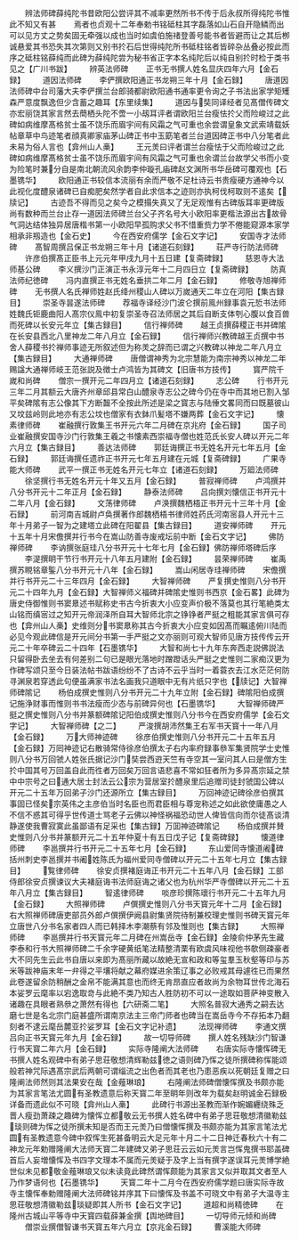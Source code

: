 <!-- { "loadSidebar": true } -->
　　辨法师碑薛纯陀书昔欧阳公尝评其不减率更然所书不传于后永叔所得纯陀书惟此不知又有甚
　　焉者也贞观十二年奉勅书铭砥柱其字磊落如山石自开隐鳞而出可以见方丈之势矣固无牵强以成也当时如虞伯施禇登善号能书者皆避而让之其后栁诚悬爱其书恐失其次第则又别书扵石后世得纯陀所书砥柱铭者皆碎杂丛叠必按此而序之砥柱铭薛纯而此碑为薛纯陀尝为秘书省正字本名纯陀后以纯自别扵时检于类书见之【广川书跋】
　　辨英法师碑
　　正书无书撰人姓名显庆四年六月【金石録】
　　道因法师碑
　　李俨撰欧阳通正书龙朔三年十月【金石録】
　　唐道因法师碑中台司藩大夫李俨撰兰台郎骑都尉欧阳通书通率更令询之子书法出家学矩矱森严意度飘逸但少含蓄之趣耳【东里续集】
　　道因与奘同译经者见髙僧传碑文亦宏丽饶其家言然去蕳栖头陀不啻一小刼耳评者谓欧阳兰台瘦怯扵父而险峻过之此碑如病维摩髙格贫士虽不饶乐而眉宇间有风霜之气可重也余尝谓皇象文武索靖载妖帖章草中鸟迹笔者顔真卿家庙茅山碑正书中玉筯笔者兰台道因碑正书中八分笔者此未易为俗人言也【弇州山人槀】
　　王元羙曰评者谓兰台瘦怯于父而险峻过之此碑如病维摩髙格贫士虽不饶乐而眉宇间有风霜之气可重也余谓兰台故学父书而小变为险笔时兼分自是南北朝流风余韵李仲璇孔庙碑赵文渊所书华岳碑可覆观也【石墨镌华】
　　欧阳通正书较信本流丽有余而严敬不足杜诗云书贵瘦硬方通神今以此视化度醴泉诸碑已自痴肥矣然学者自此求信本之迹则亦执柯伐柯取则不逺矣【牍记】
　　古迹吾不得而见之矣今之模搨失真又了无足观惟有古碑版耳率更碑版尚有数种而兰台止存一道因法师碑兰台父子齐名号大小欧阳率更楷法源出古故骨气洞达结体独异居唐楷书第一小欧阳早孤购求父书不惜重赀力学不倦能窥源本家学相承非剏造也【金石史】
　　今在西安府儒学【金石文字记】
　　安国寺才法师碑
　　髙智周撰吕保正书龙朔三年十月【诸道石刻録】
　　荘严寺行防法师碑
　　许彦伯撰髙正臣书上元元年甲戌九月十五日建【复斋碑録】
　　慈恩寺大法师基公碑
　　李义撰沙门正演正书永淳元年十二月四日立【复斋碑録】
　　防真法师纪徳碑
　　冯内直撰正书无姓名垂拱二年二月【金石録】
　　修敬寺旭禅师碑
　　无书撰人名氏禅师姓赵氏绛州稷山人碑以万嵗通天二年立在河阳【集古録目】
　　崇圣寺昙遂法师碑
　　荐福寺译经沙门波仑撰前鳯州録事袁元悊书法师姓魏氏钜鹿曲阳人髙宗仪鳯中初复崇圣寺召法师居之其后自断支体刳心腹以食百兽而死碑以长安元年立【集古録目】
　　信行禅师碑
　　越王贞撰薛稷正书并碑隂在长安县西北八里神龙二年八月立【金石録】
　　信行禅师兴教碑越王贞撰中书舍人薛稷书扵禅师事迹无所叙述但为称羙之辞而已谓之兴教碑以神龙二年八月立【集古録目】
　　大通禅师碑
　　唐僧谓神秀为北宗慧能为南宗神秀以神龙二年赐諡大通禅师岐王范张説及徴士卢鸿皆为其碑文【旧唐书方技传】
　　寳严院千嵗和尚碑
　　僧宗一撰开元二年四月立【诸道石刻録】
　　志公碑
　　行书开元三年二月其额云大唐齐州章邱县常白山醴泉寺志公之碑今仍在寺中而其地已割入邹平矣碑隂有志公像其下方断齧不全按此所述是梁之寳志与陆倕文畧同而曰既墓彼山又坟兹岭则此地亦有志公坟也僧家有衣鉢爪髪塔不嫌两葬【金石文字记】
　　懐素律师碑
　　崔融撰行敦集王书开元六年二月碑在京兆府【金石録】
　　国子司业崔融撰安国寺沙门行敦集王羲之书懐素西崇福寺僧也姓范氏长安人碑以开元二年六月立【集古録目】
　　善达法师碑
　　郭廷诲撰正书无姓名开元七年五月【金石録】
　　郭廷诲撰任遗祚正书开元七年五月建在元城【复斋碑録】
　　广果寺能大师碑
　　武平一撰正书无姓名开元七年立【诸道石刻録】
　　万廻法师碑
　　徐坚撰行书无姓名开元十年又五月【金石録】
　　普寂禅师碑
　　卢鸿撰并八分书开元十二年正月【金石録】
　　静泰法师碑
　　吕向撰刘懐信正书开元十二年八月【金石録】
　　文荡律师碑
　　卢涣撰魏栖梧正书开元十三年十月【金石録】
　　前河南吉城尉卢奂撰著作郎魏栖梧书律师姓药氏河南宻县人开元十三年十月弟子一智为之建塔立此碑在阳翟县【集古録目】
　　道安禅师碑
　　开元十五年十月宋儋撰并行书今在嵩山防善寺废戒坛前中断【金石文字记】
　　佛防禅师碑
　　李讷撰张庭珪八分书开元十七年七月【金石録】佛防禅师塔碑后序
　　李湜撰眀干节行书开元十八年五月建附【金石録】
　　昙荣禅师碑
　　崔禹撰苏睍铭章鍳八分书开元十八年【金石録】
　　嵩山闲居寺珪禅师碑
　　宋儋撰并行书开元二十三年四月【金石録】
　　大智禅师碑
　　严复撰史惟则八分书开元二十四年九月【金石録】大智禅师义福碑并碑隂史惟则书西京【金石畧】此碑为唐史侍御惟则书窦臮述书赋称史书古今折衷大小应变声价极不落莫也其行笔絶类太山铭而缜宻过之知开元帝润泽所自耳大智师北宗之铮铮者严挺之粗能其家言俱可存也【弇州山人槀】史维则分书窦臮称其古今折衷大小应变如因髙而瞩逺俯川陆而必见今观此碑信是开元间分书第一手严挺之文亦丽则可观大智师见唐方技传传云开元二十年卒碑云二十四年【石墨镌华】
　　大智和尚七十九年东奔西走説佛説法只留得卧去坐去有何差别二句已是眼光落地时蹭蹬话头严挺之史惟则二家痴汉更为作碑写颂只至今日装法帖书跋语纷纷不了古诗不云乎当时一着蓑衣去江水茫茫何防寻渊泉若穿透此句便虽满家书法名画我只道眼中无有片纸只字也【牍记】大智禅师碑隂记
　　杨伯成撰史惟则八分书开元二十九年立附【金石録】碑隂阳伯成撰记施浄财事而惟则书书法瘦而少态与前碑异何也【石墨镌华】
　　大智禅师碑严挺之撰史惟则八分书并篆额碑隂记阳伯成撰史惟则八分书今在西安府儒学【金石文字记】
　　大智禅师碑【之二】
　　严浚撰胡沛然集王右军书天寳十一年八月【金石録】
　　万大师神迹碑
　　徐彦伯撰史惟则八分书开元二十五年五月【金石録】万囘神迹记右散骑常侍徐彦伯撰太子右内率府録事叅军集贤院学士史惟则八分书万回虢人姓张氏据记沙门奘尝西逰天竺有寺空其一室问其人曰是僧方生扵中国其号万回盖自此而徃者万回矣万回言语悲喜不常如狂者所为多异髙宗延之禁中中宗号之曰通大居士封法云公宗为营居室扵醴泉里后追赠司徒封虢国公碑以开元二十五年万回弟子沙门还源所立【集古録目】
　　万回神迹记碑徐彦伯撰其事固已怪矣宗英伟之主彦伯当时名臣也而君臣相与尊宠称述之如此欲使庸愚之人不信不惑其可得乎世传道士骂老子云佛以神怪祸福恐动世人俾皆信向而尔徒髙谈清静遂使我曹寂寞此虽鄙语有足采也【集古録】万囬神迹碑隂记
　　杨伯成撰并賛史惟则八分书并篆额开元二十五年仲夏十有五日戊子记【复斋碑録】
　　懐道律师碑
　　李邕撰并行书开元二十五年七月【金石録】
　　东山爱同寺懐道阇碑括州刺史李邕撰并书阇姓陈氏为福州爱同寺僧碑以开元二十五年七月立【集古録目】
　　覧律师碑
　　徐安贞撰褚庭诲正书开元二十五年八月【金石録】工部侍郎徐安贞撰谏议大夫褚庭诲书法师庭诲之诸父也为杭州华严寺僧碑以开元二十五年八月立【集古録目】
　　智逺律师碑
　　啖彦珍撰陈瓌行书开元二十五年九月【金石録】
　　大照禅师碑
　　卢僎撰史惟则八分书天寳元年十二月【金石録】右大照禅师碑唐吏部员外郎卢僎撰伊阙县尉集贤院待制兼校理史惟则书碑天寳元年立唐世八分书名家者四人而已韩择木李潮蔡有邻及惟则也【集古録】
　　大照禅师碑
　　李邕撰并行书天寳元年二月碑在州嵩岳寺【金石録】金陵俞仲茅先生藏李泰和行书大照禅师碑二千余字硬黄纸笔法精整清栗有欧虞风味视他书欹侧疎豪者大不同先生云此书自唐以来即为髙丽所藏以故絶无宣和政和等玺羣玉秋壑等印与苏米等跋神庙末年一弁得之平壤将献之幕府媒进余策辽事之必败戒其母遽徃已而果然此卷遂留余防稍酬之金帛不能满其意也而终无肯昂直应者故尚为余物耳世传北海石本娑罗云麾率以宕逸取竒与此絶不类乃知古人胜防初不可以一途取如菩萨神变散入诸趣在具眼者熟叅之萧然有得也【六研斋二笔】
　　大照名普寂大通秀之嗣去达磨七世是名北宗门庭甚盛所谓南京法主三帝门师者也碑当在嵩岳寺今不存拓本乃翻刻者不逮云麾岳麓亚扵娑罗耳【金石文字记补遗】
　　法现禅师碑
　　李通文撰吕向正书天寳元年九月【金石録】
　　故一切导师碑
　　撰人姓名残缺沙门智谦行书天寳二年六月【金石録】
　　实际寺隆阐大法师碑
　　右唐实际寺懐恽碑无书撰人姓名观碑中有弟子思荘敬想清辉勒兹徳之语则碑乃恽之徒所撰碑称恽能颂般若神咒际遇髙宗武后两朝可谓缁流之出色者而其老也乃患恶疾以死朝廷复赠之曰隆阐法师然则其法果安在哉【金薤琳琅】
　　右隆阐法师碑僧懐恽撰及书颇亦能为其家言笔法尤圆有圣教遗意后称天寳二年至眀年则改年为载矣赵明诚金石録极详备而遗此似不可晓【弇州山人槀】
　　此碑行书源出圣教而渐作婉媚纒绕殊乏晋人瘦劲萧疎之趣碑为懐恽立都敬云无书撰人姓名碑中有弟子思荘敬想清徽勒兹琰则碑为恽之徒所撰未知是否而王元羙乃曰僧懐恽撰及书颇亦能为其家言笔法尤圆有圣教遗意今碑中叙恽生死甚备明云大足元年十月二十二日神迁春秋六十有二神龙元年勅赠隆阐大法师天寳二年建碑又弟子思荘云云如元羙言岂恽鬼撰书耶盖碑首后人妄増懐恽及书四字文理本不属而元羙疑于及字上当有撰字遂误耳元羙博学絶世似未见都敬金薤琳琅又似未读竟此碑然谓恽颇能为其家言又似并取其文者至人乃作梦语何也【石墨镌华】
　　天寳二年十二月今在西安府儒学题曰唐实际寺故寺主懐恽奉勅赠隆阐大法师碑铭并序其下曰懐恽及书盖不可晓文中有弟子大温寺主思荘敬想清徽勒兹琰疑即其人所书【金石文字记】
　　道超和尚精徳碑
　　在隆州古城山平等寺中天寳四载薛兼金撰【舆地碑目】
　　一切导师元倾和尚碑
　　僧崇业撰僧智谦书天寳五年六月立【京兆金石録】
　　曹溪能大师碑
